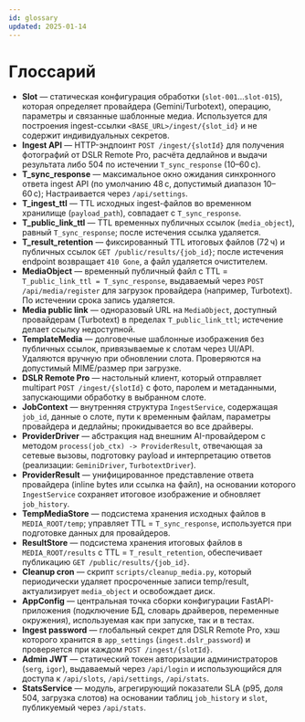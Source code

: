 ```yaml
---
id: glossary
updated: 2025-01-14
---
```

# Глоссарий

- **Slot** — статическая конфигурация обработки (`slot-001`…`slot-015`), которая определяет провайдера (Gemini/Turbotext), операцию, параметры и связанные шаблонные медиа. Используется для построения ingest-ссылки `<BASE_URL>/ingest/{slot_id}` и не содержит индивидуальных секретов.
- **Ingest API** — HTTP-эндпоинт `POST /ingest/{slotId}` для получения фотографий от DSLR Remote Pro, расчёта дедлайнов и выдачи результата либо 504 по истечении `T_sync_response` (10–60 с).
- **T_sync_response** — максимальное окно ожидания синхронного ответа ingest API (по умолчанию 48 с, допустимый диапазон 10–60 с); Настраивается через `/api/settings`.
- **T_ingest_ttl** — TTL исходных ingest-файлов во временном хранилище (`payload_path`), совпадает с `T_sync_response`.
- **T_public_link_ttl** — TTL временных публичных ссылок (`media_object`), равный `T_sync_response`; после истечения ссылка удаляется.
- **T_result_retention** — фиксированный TTL итоговых файлов (72 ч) и публичных ссылок `GET /public/results/{job_id}`; после истечения endpoint возвращает `410 Gone`, а файл удаляется очистителем. 
- **MediaObject** — временный публичный файл с TTL = `T_public_link_ttl = T_sync_response`, выдаваемый через `POST /api/media/register` для загрузок провайдера (например, Turbotext). По истечении срока запись удаляется.
- **Media public link** — одноразовый URL на `MediaObject`, доступный провайдерам (Turbotext) в пределах `T_public_link_ttl`; истечение делает ссылку недоступной.
- **TemplateMedia** — долговечные шаблонные изображения без публичных ссылок, привязываемые к слотам через UI/API. Удаляются вручную при обновлении слота. Проверяются на допустимый MIME/размер при загрузке. 
- **DSLR Remote Pro** — настольный клиент, который отправляет multipart `POST /ingest/{slotId}` с фото, паролем и метаданными, запускающими обработку в выбранном слоте.
- **JobContext** — внутренняя структура `IngestService`, содержащая `job_id`, данные о слоте, пути к временным файлам, параметры провайдера и дедлайны; прокидывается во все драйверы.
- **ProviderDriver** — абстракция над внешним AI-провайдером с методом `process(job_ctx) -> ProviderResult`, отвечающая за сетевые вызовы, подготовку payload и интерпретацию ответов (реализации: `GeminiDriver`, `TurbotextDriver`).
- **ProviderResult** — унифицированное представление ответа провайдера (inline bytes или ссылка на файл), на основании которого `IngestService` сохраняет итоговое изображение и обновляет `job_history`.
- **TempMediaStore** — подсистема хранения исходных файлов в `MEDIA_ROOT/temp`; управляет TTL = `T_sync_response`, используется при подготовке данных для провайдеров.
- **ResultStore** — подсистема хранения итоговых файлов в `MEDIA_ROOT/results` с TTL = `T_result_retention`, обеспечивает публикацию `GET /public/results/{job_id}`.
- **Cleanup cron** — скрипт `scripts/cleanup_media.py`, который периодически удаляет просроченные записи temp/result, актуализирует `media_object` и освобождает диск.
- **AppConfig** — центральная точка сборки конфигурации FastAPI-приложения (подключение БД, словарь драйверов, переменные окружения), используемая как при запуске, так и в тестах.
- **Ingest password** — глобальный секрет для DSLR Remote Pro, хэш которого хранится в `app_settings` (`ingest.dslr_password`) и проверяется при каждом `POST /ingest/{slotId}`.
- **Admin JWT** — статический токен авторизации администраторов (`serg`, `igor`), выдаваемый через `/api/login` и использующийся для доступа к `/api/slots`, `/api/settings`, `/api/stats`.
- **StatsService** — модуль, агрегирующий показатели SLA (p95, доля 504, загрузка слотов) на основании таблиц `job_history` и `slot`, публикуемый через `/api/stats`.
